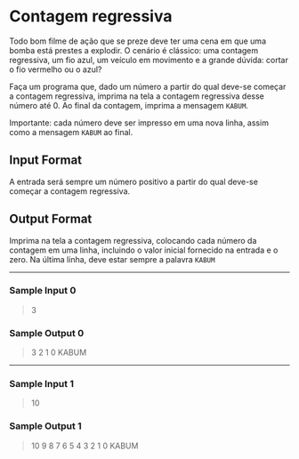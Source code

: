 # Contagem regressiva

Todo bom filme de ação que se preze deve ter uma cena em que uma bomba está prestes a explodir. O cenário é clássico: uma contagem regressiva, um fio azul, um veículo em movimento e a grande dúvida: cortar o fio vermelho ou o azul?

Faça um programa que, dado um número a partir do qual deve-se começar a contagem regressiva, imprima na tela a contagem regressiva desse número até 0. Ao final da contagem, imprima a mensagem `KABUM`.

Importante: cada número deve ser impresso em uma nova linha, assim como a mensagem `KABUM` ao final.

## Input Format

A entrada será sempre um número positivo a partir do qual deve-se começar a contagem regressiva.

## Output Format

Imprima na tela a contagem regressiva, colocando cada número da contagem em uma linha, incluindo o valor inicial fornecido na entrada e o zero. Na última linha, deve estar sempre a palavra `KABUM`

---
### Sample Input 0
>3

### Sample Output 0
>3
>2
>1
>0
>KABUM
---
### Sample Input 1
>10

### Sample Output 1
>10
>9
>8
>7
>6
>5
>4
>3
>2
>1
>0
>KABUM
